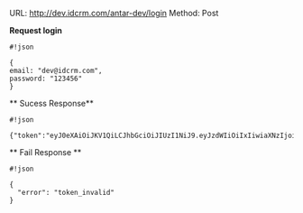 URL: http://dev.idcrm.com/antar-dev/login
Method: Post

**Request login**

```
#!json

{
email: "dev@idcrm.com",
password: "123456"
}
```

** Sucess Response**

```
#!json

{"token":"eyJ0eXAiOiJKV1QiLCJhbGciOiJIUzI1NiJ9.eyJzdWIiOiIxIiwiaXNzIjoiaHR0cDpcL1wvZGV2LmlkY3JtLmNvbVwvYW50YXItZGV2XC9sb2dpbiIsImlhdCI6MTQ1MTM4MzQzMSwiZXhwIjoxNDUyNTkzMDMxLCJuYmYiOjE0NTEzODM0MzEsImp0aSI6ImI2YzgwZGRlZTBlNzI3N2U0YThkYzhiZDdhYzNiNGEwIn0.ujAd9isvRSBr_wKFPp5Y2ayR0T0o8L2e8bKAaOVnqlA"}
```

** Fail Response **

```
#!json

{
  "error": "token_invalid"
}
```
